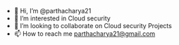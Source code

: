 - 👋 Hi, I’m @parthacharya21
- 👀 I’m interested in Cloud security
- 💞️ I’m looking to collaborate on Cloud security Projects
- 📫 How to reach me parthacharya21@gmail.com

<!---
parthacharya21/parthacharya21 is a ✨ special ✨ repository because its `README.md` (this file) appears on your GitHub profile.
You can click the Preview link to take a look at your changes.
--->
